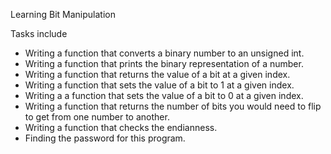 Learning Bit Manipulation

Tasks include
- Writing a function that converts a binary number to an unsigned int.
- Writing a function that prints the binary representation of a number.
- Writing a function that returns the value of a bit at a given index.
- Writing a function that sets the value of a bit to 1 at a given index.
- Writing a a function that sets the value of a bit to 0 at a given index.
- Writing a function that returns the number of bits you would need to flip to get from one number to another.
- Writing a function that checks the endianness.
- Finding the password for this program.
